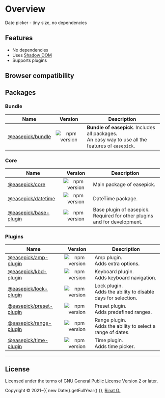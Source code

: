 # Overview

Date picker - tiny size, no dependencies

<div style="text-align: center; font-size: 25px; display: block; margin-bottom: 15px;">
  <div id="index-demo" class="demo-wrapper" data-cfg="index"></div>
</div>

## Features

- No dependencies
- Uses [Shadow DOM](https://developer.mozilla.org/en-US/docs/Web/Web_Components/Using_shadow_DOM)
- Supports plugins

## Browser compatibility

<browser-compatibility/>

## Packages

### Bundle

| Name | Version | Description
| --- | :---: | ---
| [@easepick/bundle](/guide/packages/bundle) | ![npm version](https://badge.fury.io/js/@easepick%2Fbundle.svg) | **Bundle of easepick**. Includes all packages.<br/> An easy way to use all the features of `easepick`.

### Core

| Name | Version | Description
| --- | :---: | ---
| [@easepick/core](/guide/packages/core) | ![npm version](https://badge.fury.io/js/@easepick%2Fcore.svg) | Main package of easepick. 
| [@easepick/datetime](/guide/packages/datetime) | ![npm version](https://badge.fury.io/js/@easepick%2Fdatetime.svg) | DateTime package. 
| [@easepick/base-plugin](/guide/packages/base-plugin) | ![npm version](https://badge.fury.io/js/@easepick%2Fbase-plugin.svg) | Base plugin of easepick. <br/> Required for other plugins and for development. 

### Plugins

| Name | Version | Description
| --- | :---: | ---
| [@easepick/amp-plugin](/guide/packages/amp-plugin) | ![npm version](https://badge.fury.io/js/@easepick%2Famp-plugin.svg) | Amp plugin. <br/> Adds extra options.
| [@easepick/kbd-plugin](/guide/packages/kbd-plugin) | ![npm version](https://badge.fury.io/js/@easepick%2Fkbd-plugin.svg) | Keyboard plugin. <br/> Adds keyboard navigation.
| [@easepick/lock-plugin](/guide/packages/lock-plugin) | ![npm version](https://badge.fury.io/js/@easepick%2Flock-plugin.svg) | Lock plugin. <br/> Adds the ability to disable days for selection.
| [@easepick/preset-plugin](/guide/packages/preset-plugin) | ![npm version](https://badge.fury.io/js/@easepick%2Fpreset-plugin.svg) | Preset plugin. <br/> Adds predefined ranges.
| [@easepick/range-plugin](/guide/packages/range-plugin) | ![npm version](https://badge.fury.io/js/@easepick%2Frange-plugin.svg) | Range plugin. <br/> Adds the ability to select a range of dates.
| [@easepick/time-plugin](/guide/packages/time-plugin) | ![npm version](https://badge.fury.io/js/@easepick%2Ftime-plugin.svg) | Time plugin. <br/> Adds time picker.

---

## License

Licensed under the terms of [GNU General Public License Version 2 or later](http://www.gnu.org/licenses/gpl.html). 

Copyright &copy; 2021-{{ new Date().getFullYear() }}, [Rinat G.](https://github.com/wakirin)